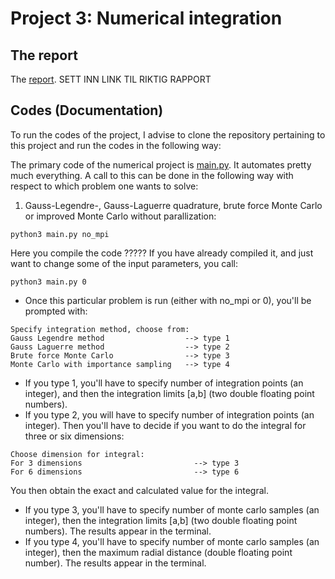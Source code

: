 # Project 3: Numerical integration

## The report
The [report](https://github.com/reneaas/ComputationalPhysics/blob/master/projects/project2/report/Project_2_report.pdf). SETT INN LINK TIL RIKTIG RAPPORT

## Codes (Documentation)
To run the codes of the project, I advise to clone the repository pertaining to this project and run the codes in the following way:

The primary code of the numerical project is [main.py](https://github.com/reneaas/ComputationalPhysics/blob/master/projects/project3/codes/main.py). It automates pretty much everything. A call to this can be done in the following way with respect to which problem one wants to solve:

1. Gauss-Legendre-, Gauss-Laguerre quadrature, brute force Monte Carlo or improved Monte Carlo without parallization:

```console
python3 main.py no_mpi
```
Here you compile the code ????? If you have already compiled it, and just want to change some of the input parameters, you call:
```console
python3 main.py 0
```

  * Once this particular problem is run (either with no_mpi or 0), you'll be prompted with:
  ```console
Specify integration method, choose from:
Gauss Legendre method                  --> type 1
Gauss Laguerre method                  --> type 2
Brute force Monte Carlo                --> type 3
Monte Carlo with importance sampling   --> type 4
```
- If you type 1, you'll have to specify number of integration points (an integer), and then the integration limits [a,b] (two double floating point numbers).
- If you type 2, you will have to specify number of integration points (an integer). Then you'll have to decide if you want to do the integral for three or six dimensions:
```console
Choose dimension for integral:
For 3 dimensions                         --> type 3
For 6 dimensions                         --> type 6
```
You then obtain the exact and calculated value for the integral.
- If you type 3, you'll have to specify number of monte carlo samples (an integer), then the integration limits [a,b] (two double floating point numbers). The results appear in the terminal.
- If you type 4, you'll have to specify number of monte carlo samples (an integer), then the maximum radial distance (double floating point number). The results appear in the terminal.
